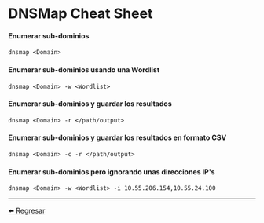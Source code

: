 # DNSMap Cheat Sheet

#### Enumerar sub-dominios
```
dnsmap <Domain>
```

#### Enumerar sub-dominios usando una Wordlist
```
dnsmap <Domain> -w <Wordlist>
```

#### Enumerar sub-dominios y guardar los resultados
```
dnsmap <Domain> -r </path/output>
```

#### Enumerar sub-dominios y guardar los resultados en formato CSV
```
dnsmap <Domain> -c -r </path/output>
```

#### Enumerar sub-dominios pero ignorando unas direcciones IP's
```
dnsmap <Domain> -w <Wordlist> -i 10.55.206.154,10.55.24.100
```

---

[:arrow_left: Regresar](https://github.com/m4lal0/cheatsheets)